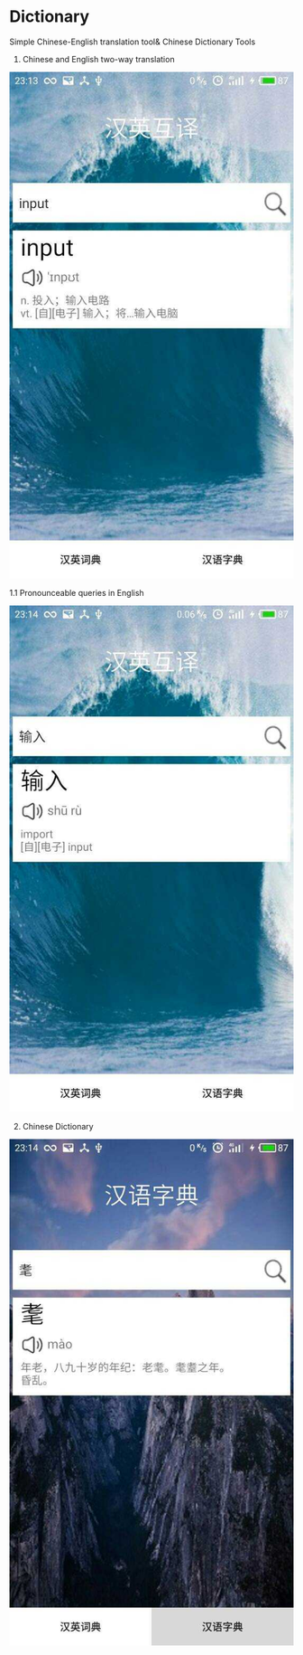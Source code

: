 # Dictionary
Simple Chinese-English translation tool&amp; Chinese Dictionary Tools
1. Chinese and English two-way translation

![Search Chinese](https://github.com/GeorgeCh2/Dictionary/blob/master/img_folder/065F42DD4A03E3A54EC8F21197E823A4.jpg)  

   1.1 Pronounceable queries in English
   
  ![Inquiry English](https://github.com/GeorgeCh2/Dictionary/blob/master/img_folder/1F6BECD33D0597F2AF65D860893D9B33.jpg)   
  
2. Chinese Dictionary

![Inquiry Chinese](https://github.com/GeorgeCh2/Dictionary/blob/master/img_folder/A1E5C076BC61B7727CE1DE454BA1824E.jpg)
